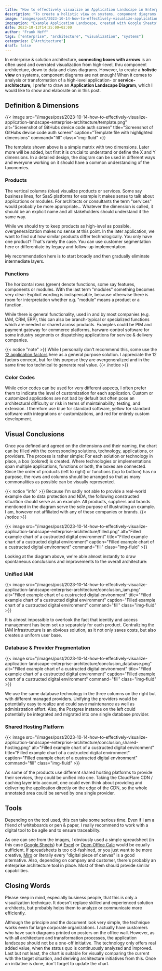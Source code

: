 ```yaml
---
title: "How to effectively visualize an Application Landscape in Enterprise Architecture"
description: "To create a holistic view on systems, component diagrams are not enough! When it comes to high-level application- or service-architecture, I prefer to draw an Application Landscape Diagram, which I would like to show and elaborate on in this post."
image: "images/post/2023-10-14-how-to-effectively-visualize-application-landscape-enterprise-architecture/header.png"
imgcaption: "Example Application Landscape, created with Google Sheets"
date: 2023-10-13T14:25:00+02:00
author: "Frank Neff"
tags: ["enterprise", "architecture", "visualization", "systems"]
categories: ["Architecture"]
draft: false
---
```


In enterprise & solution architecture, **connecting boxes with arrows** is an often used and overrated visualization 
from high-level, thru component architecture, down to data and class diagrams. However, to create a **holistic view** on 
systems, component diagrams are not enough! When it comes to analysis or transformation of a high-level application- or 
**service-architecture**, I prefer to draw an **Application Landscape Diagram**, which I would like to show and elaborate 
on in this post.
<!--more-->

## Definition & Dimensions

{{< image
  src="/images/post/2023-10-14-how-to-effectively-visualize-application-landscape-enterprise-architecture/template.png"
  alt="Screenshot of GitHubs device code auth screen"
  title="Screenshot of GitHubs device code auth screen"
  caption="Template file with highlighted dimensions"
  command="fill" class="img-fluid" >}}

The template shown above is a simple matrix with two dimensions. Later more will be added, but first it is crucial to 
understand or define the X and Y dimensions. In a detailed design, the diagram can be used in different ways and 
everyone working on it should have a common understanding of the taxonomies.

### Products
The vertical columns (blue) visualize products or services. Some say business lines, for SaaS platforms for example it 
makes sense to talk about applications or modules. For architects or consultants the term "services" would probably be 
more appropriate... Whatever the dimension is called, it should be an explicit name and all stakeholders should 
understand it the same way.

While we should try to keep products as high-level as possible, overgeneralization makes no sense at this point. In the 
later application, we want to find out how similar products differ technologically. You only have one product? That's 
rarely the case. You can use customer segmentation here or differentiate by legacy and follow-up implementation.

My recommendation here is to start broadly and then gradually eliminate intermediate layers.

### Functions
The horizontal rows (green) denote functions, some say features, components or modules. With the last term "modules" 
something becomes very clear: Explicit wording is indispensable, because otherwise there is room for interpretation 
whether e.g. "module" means a product or a function.

While there is general functionality, used in and by most companies (e.g. IAM, CRM, ERP), this can also be branch-typical 
or specialized functions which are needed or shared across products. Examples could be PIM and payment gateway for 
commerce platforms, harware-control software for some industry segments or dispatching applications for service & 
delivery companies.

{{< notice "note" >}}
While I personally don't recommend this, some use the [12 application factors](https://12factor.net/) here as a general 
purpose solution. I appreciate the 12 factors concept, but for this purpose they are overgeneralized and in the same time 
too technical to generate real value.
{{< /notice >}}

### Color Codes

While color codes can be used for very different aspects, I often prefer them to indicate the level of customization for
each application. Custom or customized applications are not bad by default but often pose an architectural difficulty
or risk in terms of maintainability, testing, and extension. I therefore use blue for standard software, yellow for
standard software with integrations or customizations, and red for entirely custom development.

## Visual Conclusions

Once you defined and agreed on the dimensions and their naming, the chart can be filled with the corresponding solutions,
technology, applications, or providers. The process is rather simple: For each solution or technology in place, a box 
(colored) is created. Where technologies or implementations span multiple applications, functions or both, the boxes are
connected. Since the order of products (left to right) or functions (top to bottom) has no purpose, the rows and columns 
should be arranged so that as many commonalities as possible can be visually represented.

{{< notice "info" >}}
Because I'm sadly not able to provide a real-world example due to data protection
and NDA, the following constructed situaltion should serve as an example. All products, suppliers and brands mentioned 
in the diagram serve the sole purpose of illustrating an example. I am, however not affiliated with any of these 
companies or brands.
{{< /notice >}}

{{< image
  src="/images/post/2023-10-14-how-to-effectively-visualize-application-landscape-enterprise-architecture/filled.png"
  alt="Filled example chart of a custructed digital environment"
  title="Filled example chart of a custructed digital environment"
  caption="Filled example chart of a custructed digital environment"
  command="fill" class="img-fluid" >}}

Looking at the diagram above, we're able almost instantly to draw spontaneous conclusions and improvements to the overall
architecture:

### Unified IAM

{{< image
  src="/images/post/2023-10-14-how-to-effectively-visualize-application-landscape-enterprise-architecture/conclusion_iam.png"
  alt="Filled example chart of a custructed digital environment"
  title="Filled example chart of a custructed digital environment"
  caption="Filled example chart of a custructed digital environment"
  command="fill" class="img-fluid" >}}

It is almost impossible to overlook the fact that identity and access management has been set up separately for each 
product. Centralizing the IAM infrastructure is an obvious solution, as it not only saves costs, but also creates a 
uniform user base.

### Database & Provider Fragmentation

{{< image
  src="/images/post/2023-10-14-how-to-effectively-visualize-application-landscape-enterprise-architecture/conclusion_database.png"
  alt="Filled example chart of a custructed digital environment"
  title="Filled example chart of a custructed digital environment"
  caption="Filled example chart of a custructed digital environment"
  command="fill" class="img-fluid" >}}

We use the same database technology in the three columns on the right but with different managed providers. Unifying the 
providers would be potentially easy to realize and could save maintenance as well as administration effort. Also, the 
Postgres instance on the left could potentially be integrated and migrated into one single database provider.

### Shared Hosting Platform

{{< image
  src="/images/post/2023-10-14-how-to-effectively-visualize-application-landscape-enterprise-architecture/conclusion_shared-hosting.png"
  alt="Filled example chart of a custructed digital environment"
  title="Filled example chart of a custructed digital environment"
  caption="Filled example chart of a custructed digital environment"
  command="fill" class="img-fluid" >}}

As some of the products use different shared hosting platforms to provide their services, they could be unified into 
one. Taking the CloudFlare CDN / caching layer into account, one could even think about providing and delivering the 
application directly on the edge of the CDN, so the whole annotated area could be served by one single provider.

## Tools

Depending on the tool used, this can take some serious time. Even if I am a friend of whiteboards or pen & paper, I 
really recommend to work with a digital tool to be agile and to ensure traceability.

As one can see from the images, I obviously used a simple spreadsheet (in this case 
[Google Sheets](https://spreadsheets.google.com)) but [Excel](https://www.microsoft.com/de-ch/microsoft-365/excel) or 
[Open Office Calc](https://www.openoffice.org/product/calc.html) would be equally sufficient. If spreadsheets is too 
old-fashined, or you just want to be more creative, [Miro](https://miro.com/) or literally every "digital piece of canvas"
is a good alternative. Also, depending on company and customer, there's probably an enterprise architecture tool in place. 
Most of them should provide similar capabilities.

## Closing Words

Please keep in mind, especially business people, that this is only a visualization technique. It doesn't replace skilled 
and experienced solution architects, but probably helps them to analyze or communicate more efficiently.

Although the principle and the document look very simple, the technique works even for large corporate organizations. I 
actually have customers who have such diagrams printed on posters on the office wall. However, as with all architecture 
and transformation processes, the application landscape should not be a one-off initiative. The technology only offers real 
added value, when the status quo is continuously analyzed and improved. Last but not least, the chart is suitable for 
visually comparing the current with the target situation, and deriving architecture initiatives from this. Once an 
initiative is done, don't forget to update the chart.

